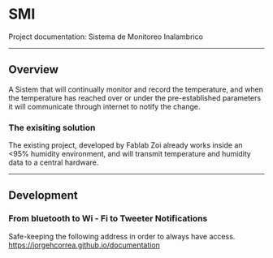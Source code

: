 # SMI

Project documentation: Sistema de Monitoreo Inalambrico

---

## Overview

A Sistem that will continually monitor and record the temperature, and when the temperature has reached over or under the pre-established parameters it will communicate through internet to notify the change. 

### The exisiting solution

The existing project, developed by Fablab Zoi already works inside an <95% humidity environment, and will transmit temperature and humidity data to a central hardware. 

---

## Development

### From bluetooth to Wi - Fi to Tweeter Notifications

Safe-keeping the following address in order to always have access.   
https://jorgehcorrea.github.io/documentation
